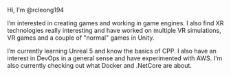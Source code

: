 Hi, I’m @rcleong194

I’m interested in creating games and working in game engines. I also find XR technologies really interesting and have worked on multiple VR simulations, VR games and a couple of "normal" games in Unity.

I’m currently learning Unreal 5 and know the basics of CPP. I also have an interest in DevOps in a general sense and have experimented with AWS. I'm also currently checking out what Docker and .NetCore are about.

<!---
rcleong194/rcleong194 is a ✨ special ✨ repository because its `README.md` (this file) appears on your GitHub profile.
You can click the Preview link to take a look at your changes.
--->
